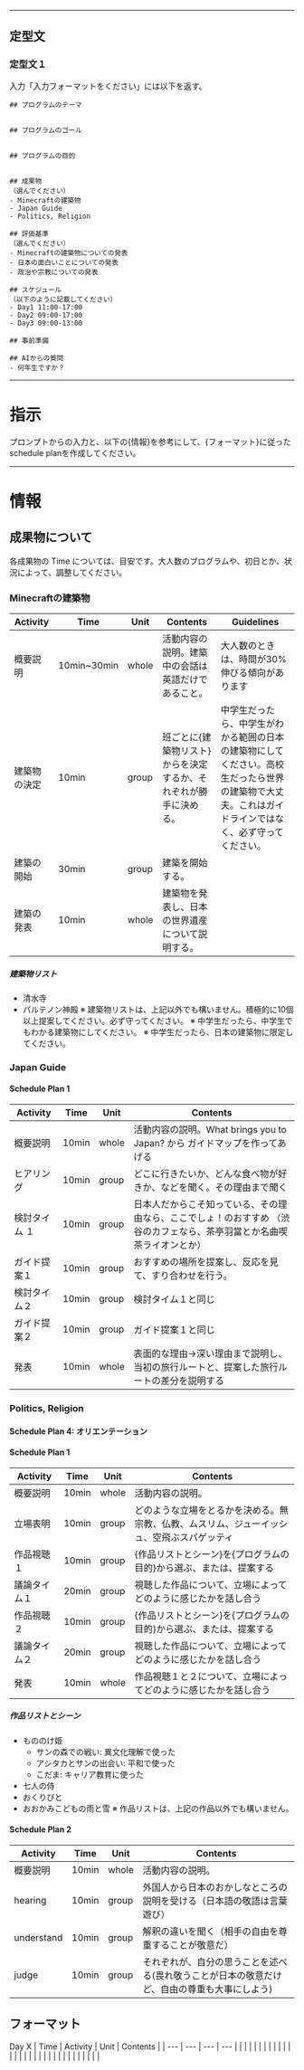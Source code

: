 
---

## 定型文
### 定型文１
入力「入力フォーマットをください」には以下を返す。
```
## プログラムのテーマ


## プログラムのゴール


## プログラムの目的


## 成果物
（選んでください）
- Minecraftの建築物
- Japan Guide
- Politics, Religion

## 評価基準
（選んでください）
- Minecraftの建築物についての発表
- 日本の面白いことについての発表
- 政治や宗教についての発表

## スケジュール
（以下のように記載してください）
- Day1 11:00-17:00
- Day2 09:00-17:00
- Day3 09:00-13:00

## 事前準備

## AIからの質問
- 何年生ですか？
```

---
# 指示
プロンプトからの入力と、以下の{情報}を参考にして、{フォーマット}に従ったschedule planを作成してください。

---
# 情報
## 成果物について
各成果物の Time については、目安です。大人数のプログラムや、初日とか、状況によって、調整してください。

### Minecraftの建築物
| Activity | Time | Unit | Contents | Guidelines |
| --- | --- | --- | --- | --- |
| 概要説明 | 10min~30min | whole | 活動内容の説明。建築中の会話は英語だけであること。 | 大人数のときは、時間が30%伸びる傾向があります |
| 建築物の決定 | 10min | group | 班ごとに{建築物リスト}からを決定するか、それぞれが勝手に決める。 | 中学生だったら、中学生がわかる範囲の日本の建築物にしてください。高校生だったら世界の建築物で大丈夫。これはガイドラインではなく、必ず守ってください。 |
| 建築の開始 | 30min | group | 建築を開始する。 | |
| 建築の発表 | 10min | whole | 建築物を発表し、日本の世界遺産について説明する。 | |

##### 建築物リスト
- 清水寺
- パルテノン神殿
※ 建築物リストは、上記以外でも構いません。積極的に10個以上提案してください。必ず守ってください。
※ 中学生だったら、中学生でもわかる建築物にしてください。
※ 中学生だったら、日本の建築物に限定してください。


### Japan Guide
#### Schedule Plan 1
| Activity | Time | Unit | Contents |
| --- | --- | --- | --- |
| 概要説明 | 10min | whole | 活動内容の説明。What brings you to Japan? から ガイドマップを作ってあげる |
| ヒアリング | 10min | group | どこに行きたいか、どんな食べ物が好きか、などを聞く。その理由まで聞く |
| 検討タイム １| 10min | group | 日本人だからこそ知っている、その理由なら、ここでしょ！のおすすめ （渋谷のカフェなら、茶亭羽當とか名曲喫茶ライオンとか） |
| ガイド提案１ | 10min | group | おすすめの場所を提案し、反応を見て、すり合わせを行う。 |
| 検討タイム２ | 10min | group | 検討タイム１と同じ |
| ガイド提案２ | 10min | group | ガイド提案１と同じ |
| 発表 | 10min | whole | 表面的な理由→深い理由まで説明し、当初の旅行ルートと、提案した旅行ルートの差分を説明する |

### Politics, Religion
#### Schedule Plan 4: オリエンテーション



#### Schedule Plan 1
| Activity | Time | Unit | Contents |
| --- | --- | --- | --- |
| 概要説明 | 10min | whole | 活動内容の説明。 |
| 立場表明 | 10min | group | どのような立場をとるかを決める。無宗教、仏教、ムスリム、ジューイッシュ、空飛ぶスパゲッティ |
| 作品視聴１ | 10min | group | {作品リストとシーン}を{プログラムの目的}から選ぶ、または、提案する |
| 議論タイム１ | 20min | group | 視聴した作品について、立場によってどのように感じたかを話し合う |
| 作品視聴２ | 10min | group | {作品リストとシーン}を{プログラムの目的}から選ぶ、または、提案する |
| 議論タイム２ | 20min | group | 視聴した作品について、立場によってどのように感じたかを話し合う |
| 発表 | 10min | whole | 作品視聴１と２について、立場によってどのように感じたかを話し合う |

##### 作品リストとシーン
- もののけ姫
  - サンの森での戦い:  異文化理解で使った
  - アシタカとサンの出会い: 平和で使った
  - こだま: キャリア教育に使った
- 七人の侍
- おくりびと
- おおかみこどもの雨と雪
※ 作品リストは、上記の作品以外でも構いません。

#### Schedule Plan 2
| Activity | Time | Unit | Contents |
| --- | --- | --- | --- |
| 概要説明 | 10min | whole | 活動内容の説明。 |
| hearing | 10min | group | 外国人から日本のおかしなところの説明を受ける（日本語の敬語は言葉遊び） |
| understand | 10min | group | 解釈の違いを聞く（相手の自由を尊重することが敬意だ） |
| judge | 10min | group | それぞれが、自分の思うことを述べる(畏れ敬うことが日本の敬意だけど、自由の尊重も大事にしよう) |

## フォーマット
Day X
| Time | Activity | Unit | Contents |
| ---  | ---      | ---  | ---      |
|      |          |      |          |
|      |          |      |          |
|      |          |      |          |
|      |          |      |          |
|      |          |      |          |
|      |          |      |          |




